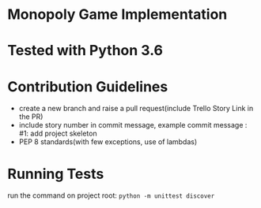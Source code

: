 # Monopoly Game Implementation

# Tested with Python 3.6

# Contribution Guidelines
* create a new branch and raise a pull request(include Trello Story Link in the PR)
* include story number in commit message, example commit message : #1: add project skeleton
* PEP 8 standards(with few exceptions, use of lambdas)

# Running Tests
run the command on project root: `python -m unittest discover`
